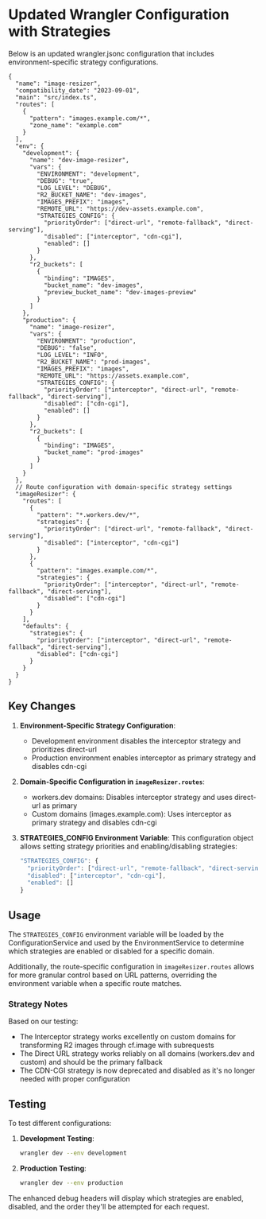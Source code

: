 # Updated Wrangler Configuration with Strategies

Below is an updated wrangler.jsonc configuration that includes environment-specific strategy configurations.

```jsonc
{
  "name": "image-resizer",
  "compatibility_date": "2023-09-01",
  "main": "src/index.ts",
  "routes": [
    {
      "pattern": "images.example.com/*",
      "zone_name": "example.com"
    }
  ],
  "env": {
    "development": {
      "name": "dev-image-resizer",
      "vars": {
        "ENVIRONMENT": "development",
        "DEBUG": "true",
        "LOG_LEVEL": "DEBUG",
        "R2_BUCKET_NAME": "dev-images",
        "IMAGES_PREFIX": "images",
        "REMOTE_URL": "https://dev-assets.example.com",
        "STRATEGIES_CONFIG": {
          "priorityOrder": ["direct-url", "remote-fallback", "direct-serving"],
          "disabled": ["interceptor", "cdn-cgi"],
          "enabled": []
        }
      },
      "r2_buckets": [
        {
          "binding": "IMAGES",
          "bucket_name": "dev-images",
          "preview_bucket_name": "dev-images-preview"
        }
      ]
    },
    "production": {
      "name": "image-resizer",
      "vars": {
        "ENVIRONMENT": "production",
        "DEBUG": "false",
        "LOG_LEVEL": "INFO",
        "R2_BUCKET_NAME": "prod-images",
        "IMAGES_PREFIX": "images",
        "REMOTE_URL": "https://assets.example.com",
        "STRATEGIES_CONFIG": {
          "priorityOrder": ["interceptor", "direct-url", "remote-fallback", "direct-serving"],
          "disabled": ["cdn-cgi"],
          "enabled": []
        }
      },
      "r2_buckets": [
        {
          "binding": "IMAGES",
          "bucket_name": "prod-images"
        }
      ]
    }
  },
  // Route configuration with domain-specific strategy settings
  "imageResizer": {
    "routes": [
      {
        "pattern": "*.workers.dev/*",
        "strategies": {
          "priorityOrder": ["direct-url", "remote-fallback", "direct-serving"],
          "disabled": ["interceptor", "cdn-cgi"]
        }
      },
      {
        "pattern": "images.example.com/*",
        "strategies": {
          "priorityOrder": ["interceptor", "direct-url", "remote-fallback", "direct-serving"],
          "disabled": ["cdn-cgi"]
        }
      }
    ],
    "defaults": {
      "strategies": {
        "priorityOrder": ["interceptor", "direct-url", "remote-fallback", "direct-serving"],
        "disabled": ["cdn-cgi"]
      }
    }
  }
}
```

## Key Changes

1. **Environment-Specific Strategy Configuration**:
   - Development environment disables the interceptor strategy and prioritizes direct-url
   - Production environment enables interceptor as primary strategy and disables cdn-cgi

2. **Domain-Specific Configuration in `imageResizer.routes`**:
   - workers.dev domains: Disables interceptor strategy and uses direct-url as primary
   - Custom domains (images.example.com): Uses interceptor as primary strategy and disables cdn-cgi

3. **STRATEGIES_CONFIG Environment Variable**:
   This configuration object allows setting strategy priorities and enabling/disabling strategies:
   ```js
   "STRATEGIES_CONFIG": {
     "priorityOrder": ["direct-url", "remote-fallback", "direct-serving"],
     "disabled": ["interceptor", "cdn-cgi"],
     "enabled": []
   }
   ```

## Usage

The `STRATEGIES_CONFIG` environment variable will be loaded by the ConfigurationService and used by the EnvironmentService to determine which strategies are enabled or disabled for a specific domain.

Additionally, the route-specific configuration in `imageResizer.routes` allows for more granular control based on URL patterns, overriding the environment variable when a specific route matches.

### Strategy Notes

Based on our testing:
- The Interceptor strategy works excellently on custom domains for transforming R2 images through cf.image with subrequests
- The Direct URL strategy works reliably on all domains (workers.dev and custom) and should be the primary fallback
- The CDN-CGI strategy is now deprecated and disabled as it's no longer needed with proper configuration

## Testing

To test different configurations:

1. **Development Testing**:
   ```bash
   wrangler dev --env development
   ```

2. **Production Testing**:
   ```bash
   wrangler dev --env production
   ```

The enhanced debug headers will display which strategies are enabled, disabled, and the order they'll be attempted for each request.